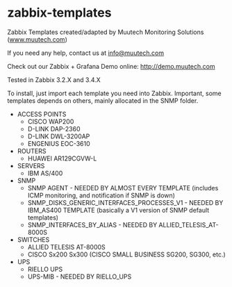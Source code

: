# zabbix-templates
Zabbix Templates created/adapted by Muutech Monitoring Solutions (www.muutech.com)

If you need any help, contact us at info@muutech.com

Check out our Zabbix + Grafana Demo online: http://demo.muutech.com

Tested in Zabbix 3.2.X and 3.4.X

To install, just import each template you need into Zabbix. Important, some templates depends on others, mainly allocated in the SNMP folder.

* ACCESS POINTS
  * CISCO WAP200
  * D-LINK DAP-2360
  * D-LINK DWL-3200AP
  * ENGENIUS EOC-3610
* ROUTERS
  * HUAWEI AR129CGVW-L
* SERVERS
  * IBM AS/400
* SNMP
  * SNMP AGENT - NEEDED BY ALMOST EVERY TEMPLATE (includes ICMP monitoring, and notification if SNMP is down)
  * SNMP_DISKS_GENERIC_INTERFACES_PROCESSES_V1 - NEEDED BY IBM_AS400 TEMPLATE (basically a V1 version of SNMP default templates)
  * SNMP_INTERFACES_BY_ALIAS - NEEDED BY ALLIED_TELESIS_AT-8000S
* SWITCHES
  * ALLIED TELESIS AT-8000S
  * CISCO Sx200 Sx300 (CISCO SMALL BUSINESS SG200, SG300, etc.)
* UPS
  * RIELLO UPS
  * UPS-MIB - NEEDED BY RIELLO_UPS
